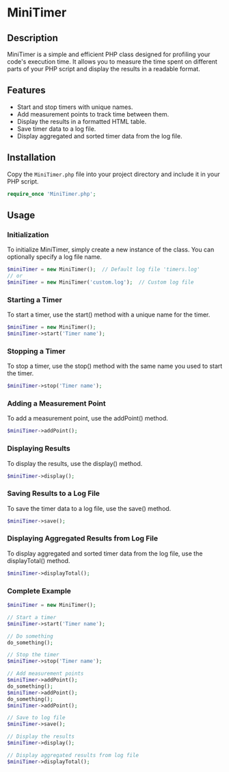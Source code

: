 # MiniTimer

## Description
MiniTimer is a simple and efficient PHP class designed for profiling your code's execution time. It allows you to measure the time spent on different parts of your PHP script and display the results in a readable format.

## Features
- Start and stop timers with unique names.
- Add measurement points to track time between them.
- Display the results in a formatted HTML table.
- Save timer data to a log file.
- Display aggregated and sorted timer data from the log file.

## Installation
Copy the `MiniTimer.php` file into your project directory and include it in your PHP script.

```php
require_once 'MiniTimer.php';
```

## Usage

### Initialization
To initialize MiniTimer, simply create a new instance of the class. You can optionally specify a log file name.

```php
$miniTimer = new MiniTimer();  // Default log file 'timers.log'
// or
$miniTimer = new MiniTimer('custom.log');  // Custom log file
```

### Starting a Timer
To start a timer, use the start() method with a unique name for the timer.

```php
$miniTimer = new MiniTimer();
$miniTimer->start('Timer name');
```

### Stopping a Timer
To stop a timer, use the stop() method with the same name you used to start the timer.

```php
$miniTimer->stop('Timer name');
```

### Adding a Measurement Point
To add a measurement point, use the addPoint() method.

```php
$miniTimer->addPoint();
```

### Displaying Results
To display the results, use the display() method.

```php
$miniTimer->display();
```

### Saving Results to a Log File
To save the timer data to a log file, use the save() method.


```php
$miniTimer->save();
```

### Displaying Aggregated Results from Log File
To display aggregated and sorted timer data from the log file, use the displayTotal() method.

```php
$miniTimer->displayTotal();
```


### Complete Example
```php
$miniTimer = new MiniTimer();

// Start a timer
$miniTimer->start('Timer name');

// Do something
do_something();

// Stop the timer
$miniTimer->stop('Timer name');

// Add measurement points
$miniTimer->addPoint();
do_something();
$miniTimer->addPoint();
do_something();
$miniTimer->addPoint();

// Save to log file
$miniTimer->save();

// Display the results
$miniTimer->display();

// Display aggregated results from log file
$miniTimer->displayTotal();
```